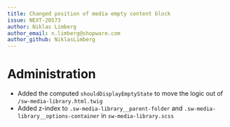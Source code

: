 ```yaml
---
title: Changed position of media empty content block
issue: NEXT-20573
author: Niklas Limberg
author_email: n.limberg@shopware.com
author_github: NiklasLimberg
---
```

# Administration
* Added the computed `shouldDisplayEmptyState` to move the logic out of `/sw-media-library.html.twig`
* Added z-index to `.sw-media-library__parent-folder` and `.sw-media-library__options-container` in `sw-media-library.scss`
